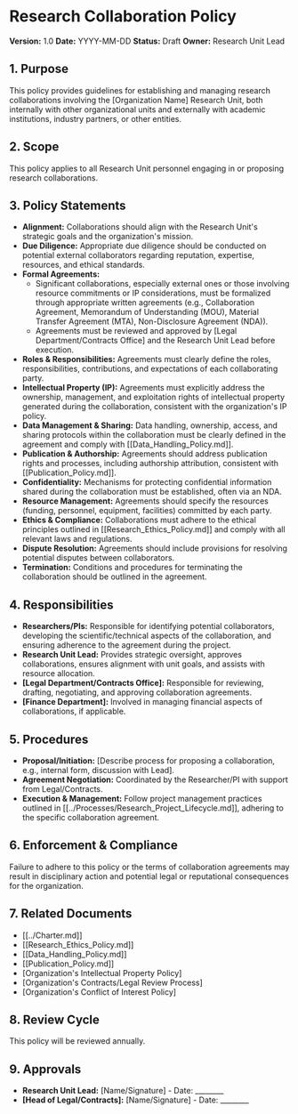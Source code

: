 # Research Collaboration Policy

**Version:** 1.0
**Date:** YYYY-MM-DD
**Status:** Draft
**Owner:** Research Unit Lead

## 1. Purpose

This policy provides guidelines for establishing and managing research collaborations involving the [Organization Name] Research Unit, both internally with other organizational units and externally with academic institutions, industry partners, or other entities.

## 2. Scope

This policy applies to all Research Unit personnel engaging in or proposing research collaborations.

## 3. Policy Statements

*   **Alignment:** Collaborations should align with the Research Unit's strategic goals and the organization's mission.
*   **Due Diligence:** Appropriate due diligence should be conducted on potential external collaborators regarding reputation, expertise, resources, and ethical standards.
*   **Formal Agreements:**
    *   Significant collaborations, especially external ones or those involving resource commitments or IP considerations, must be formalized through appropriate written agreements (e.g., Collaboration Agreement, Memorandum of Understanding (MOU), Material Transfer Agreement (MTA), Non-Disclosure Agreement (NDA)).
    *   Agreements must be reviewed and approved by [Legal Department/Contracts Office] and the Research Unit Lead before execution.
*   **Roles & Responsibilities:** Agreements must clearly define the roles, responsibilities, contributions, and expectations of each collaborating party.
*   **Intellectual Property (IP):** Agreements must explicitly address the ownership, management, and exploitation rights of intellectual property generated during the collaboration, consistent with the organization's IP policy.
*   **Data Management & Sharing:** Data handling, ownership, access, and sharing protocols within the collaboration must be clearly defined in the agreement and comply with [[Data_Handling_Policy.md]].
*   **Publication & Authorship:** Agreements should address publication rights and processes, including authorship attribution, consistent with [[Publication_Policy.md]].
*   **Confidentiality:** Mechanisms for protecting confidential information shared during the collaboration must be established, often via an NDA.
*   **Resource Management:** Agreements should specify the resources (funding, personnel, equipment, facilities) committed by each party.
*   **Ethics & Compliance:** Collaborations must adhere to the ethical principles outlined in [[Research_Ethics_Policy.md]] and comply with all relevant laws and regulations.
*   **Dispute Resolution:** Agreements should include provisions for resolving potential disputes between collaborators.
*   **Termination:** Conditions and procedures for terminating the collaboration should be outlined in the agreement.

## 4. Responsibilities

*   **Researchers/PIs:** Responsible for identifying potential collaborators, developing the scientific/technical aspects of the collaboration, and ensuring adherence to the agreement during the project.
*   **Research Unit Lead:** Provides strategic oversight, approves collaborations, ensures alignment with unit goals, and assists with resource allocation.
*   **[Legal Department/Contracts Office]:** Responsible for reviewing, drafting, negotiating, and approving collaboration agreements.
*   **[Finance Department]:** Involved in managing financial aspects of collaborations, if applicable.

## 5. Procedures

*   **Proposal/Initiation:** [Describe process for proposing a collaboration, e.g., internal form, discussion with Lead].
*   **Agreement Negotiation:** Coordinated by the Researcher/PI with support from Legal/Contracts.
*   **Execution & Management:** Follow project management practices outlined in [[../Processes/Research_Project_Lifecycle.md]], adhering to the specific collaboration agreement.

## 6. Enforcement & Compliance

Failure to adhere to this policy or the terms of collaboration agreements may result in disciplinary action and potential legal or reputational consequences for the organization.

## 7. Related Documents

*   [[../Charter.md]]
*   [[Research_Ethics_Policy.md]]
*   [[Data_Handling_Policy.md]]
*   [[Publication_Policy.md]]
*   [Organization's Intellectual Property Policy]
*   [Organization's Contracts/Legal Review Process]
*   [Organization's Conflict of Interest Policy]

## 8. Review Cycle

This policy will be reviewed annually.

## 9. Approvals

*   **Research Unit Lead:** [Name/Signature] - Date: ________
*   **[Head of Legal/Contracts]:** [Name/Signature] - Date: ________ 